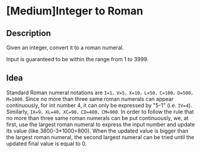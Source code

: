 [Medium]Integer to Roman
===

## Description
Given an integer, convert it to a roman numeral.

Input is guaranteed to be within the range from 1 to 3999.

## Idea
Standard Roman numeral notations are `I=1，V=5，X=10，L=50，C=100，D=500，M=1000`. Since no more than three same roman numerals can appear continuously, for int number 4, it can only be expressed by "5-1" (i.e. `IV=4`). Similarly, `IX=9，XL=40，XC=90，CD=400，CM=900`. In order to follow the rule that no more than three same roman numerals can be put continuously, we, at first, use the largest roman numeral to express the input number and update its value (like 3800-3*1000=800). When the updated value is bigger than the largest roman numeral, the second largest numeral can be tried until the updated final value is equal to 0.

